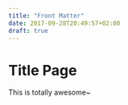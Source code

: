 ```yaml
---
title: "Front Matter"
date: 2017-09-28T20:49:57+02:00
draft: true
---
```


# Title Page
This is totally awesome~
